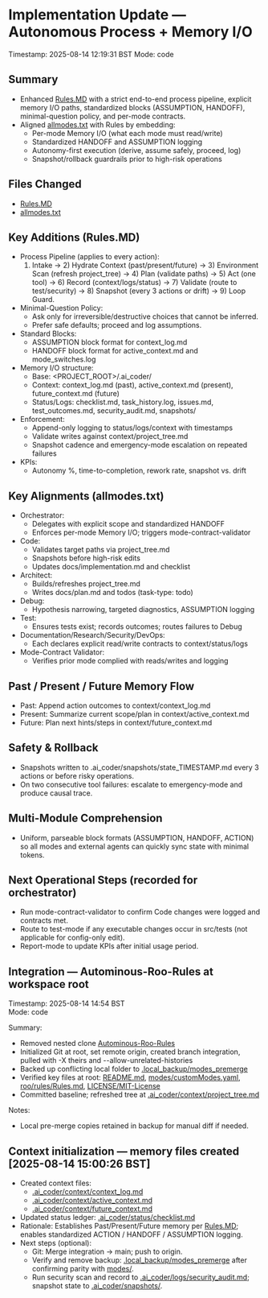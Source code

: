 # Implementation Update — Autonomous Process + Memory I/O

Timestamp: 2025-08-14 12:19:31 BST
Mode: code

## Summary
- Enhanced [Rules.MD](Rules.MD:1) with a strict end-to-end process pipeline, explicit memory I/O paths, standardized blocks (ASSUMPTION, HANDOFF), minimal-question policy, and per-mode contracts.
- Aligned [allmodes.txt](allmodes.txt:1) with Rules by embedding:
  - Per-mode Memory I/O (what each mode must read/write)
  - Standardized HANDOFF and ASSUMPTION logging
  - Autonomy-first execution (derive, assume safely, proceed, log)
  - Snapshot/rollback guardrails prior to high-risk operations

## Files Changed
- [Rules.MD](Rules.MD:1)
- [allmodes.txt](allmodes.txt:1)

## Key Additions (Rules.MD)
- Process Pipeline (applies to every action):
  1) Intake → 2) Hydrate Context (past/present/future) → 3) Environment Scan (refresh project_tree) → 4) Plan (validate paths) → 5) Act (one tool) → 6) Record (context/logs/status) → 7) Validate (route to test/security) → 8) Snapshot (every 3 actions or drift) → 9) Loop Guard.
- Minimal-Question Policy:
  - Ask only for irreversible/destructive choices that cannot be inferred.
  - Prefer safe defaults; proceed and log assumptions.
- Standard Blocks:
  - ASSUMPTION block format for context_log.md
  - HANDOFF block format for active_context.md and mode_switches.log
- Memory I/O structure:
  - Base: <PROJECT_ROOT>/.ai_coder/
  - Context: context_log.md (past), active_context.md (present), future_context.md (future)
  - Status/Logs: checklist.md, task_history.log, issues.md, test_outcomes.md, security_audit.md, snapshots/
- Enforcement:
  - Append-only logging to status/logs/context with timestamps
  - Validate writes against context/project_tree.md
  - Snapshot cadence and emergency-mode escalation on repeated failures
- KPIs:
  - Autonomy %, time-to-completion, rework rate, snapshot vs. drift

## Key Alignments (allmodes.txt)
- Orchestrator:
  - Delegates with explicit scope and standardized HANDOFF
  - Enforces per-mode Memory I/O; triggers mode-contract-validator
- Code:
  - Validates target paths via project_tree.md
  - Snapshots before high-risk edits
  - Updates docs/implementation.md and checklist
- Architect:
  - Builds/refreshes project_tree.md
  - Writes docs/plan.md and todos (task-type: todo)
- Debug:
  - Hypothesis narrowing, targeted diagnostics, ASSUMPTION logging
- Test:
  - Ensures tests exist; records outcomes; routes failures to Debug
- Documentation/Research/Security/DevOps:
  - Each declares explicit read/write contracts to context/status/logs
- Mode-Contract Validator:
  - Verifies prior mode complied with reads/writes and logging

## Past / Present / Future Memory Flow
- Past: Append action outcomes to context/context_log.md
- Present: Summarize current scope/plan in context/active_context.md
- Future: Plan next hints/steps in context/future_context.md

## Safety & Rollback
- Snapshots written to .ai_coder/snapshots/state_TIMESTAMP.md every 3 actions or before risky operations.
- On two consecutive tool failures: escalate to emergency-mode and produce causal trace.

## Multi-Module Comprehension
- Uniform, parseable block formats (ASSUMPTION, HANDOFF, ACTION) so all modes and external agents can quickly sync state with minimal tokens.

## Next Operational Steps (recorded for orchestrator)
- Run mode-contract-validator to confirm Code changes were logged and contracts met.
- Route to test-mode if any executable changes occur in src/tests (not applicable for config-only edit).
- Report-mode to update KPIs after initial usage period.

## Integration — Autominous-Roo-Rules at workspace root
Timestamp: 2025-08-14 14:54 BST  
Mode: code

Summary:
- Removed nested clone [Autominous-Roo-Rules](Autominous-Roo-Rules)
- Initialized Git at root, set remote origin, created branch integration, pulled with -X theirs and --allow-unrelated-histories
- Backed up conflicting local folder to [.local_backup/modes_premerge](.local_backup/modes_premerge)
- Verified key files at root: [README.md](README.md), [modes/customModes.yaml](modes/customModes.yaml), [roo/rules/Rules.md](roo/rules/Rules.md), [LICENSE/MIT-License](LICENSE/MIT-License)
- Committed baseline; refreshed tree at [.ai_coder/context/project_tree.md](.ai_coder/context/project_tree.md)

Notes:
- Local pre-merge copies retained in backup for manual diff if needed.

## Context initialization — memory files created [2025-08-14 15:00:26 BST]

- Created context files:
  - [.ai_coder/context/context_log.md](.ai_coder/context/context_log.md:1)
  - [.ai_coder/context/active_context.md](.ai_coder/context/active_context.md:1)
  - [.ai_coder/context/future_context.md](.ai_coder/context/future_context.md:1)
- Updated status ledger: [.ai_coder/status/checklist.md](.ai_coder/status/checklist.md:1)
- Rationale: Establishes Past/Present/Future memory per [Rules.MD](Rules.MD:1); enables standardized ACTION / HANDOFF / ASSUMPTION logging.
- Next steps (optional):
  - Git: Merge integration → main; push to origin.
  - Verify and remove backup: [.local_backup/modes_premerge](.local_backup/modes_premerge:1) after confirming parity with [modes/](modes:1).
  - Run security scan and record to [.ai_coder/logs/security_audit.md](.ai_coder/logs/security_audit.md:1); snapshot state to [.ai_coder/snapshots/](.ai_coder/snapshots:1).
